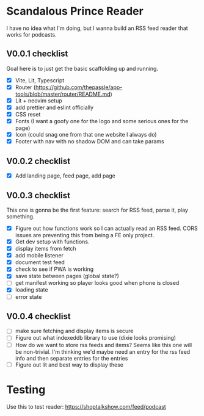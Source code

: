 # Scandalous Prince Reader

I have no idea what I'm doing, but I wanna build an RSS feed reader that works
for podcasts.

## V0.0.1 checklist

Goal here is to just get the basic scaffolding up and running.

- [x] Vite, Lit, Typescript
- [x] Router (https://github.com/thepassle/app-tools/blob/master/router/README.md)
- [x] Lit + neovim setup
- [x] add prettier and eslint officially
- [x] CSS reset
- [x] Fonts (I want a goofy one for the logo and some serious ones for the page)
- [x] Icon (could snag one from that one website I always do)
- [x] Footer with nav with no shadow DOM and can take params

## V0.0.2 checklist

- [x] Add landing page, feed page, add page

## V0.0.3 checklist

This one is gonna be the first feature: search for RSS feed, parse it, play
something.

- [x] Figure out how functions work so I can actually read an RSS feed. CORS
      issues are preventing this from being a FE only project.
- [x] Get dev setup with functions.
- [x] display items from fetch
- [x] add mobile listener
- [x] document test feed
- [x] check to see if PWA is working
- [x] save state between pages (global state?)
- [ ] get manifest working so player looks good when phone is closed
- [x] loading state
- [ ] error state

## V0.0.4 checklist

- [ ] make sure fetching and display items is secure
- [ ] Figure out what indexeddb library to use (dixie looks promising)
- [ ] How do we want to store rss feeds and items? Seems like this one will be
      non-trivial. I'm thinking we'd maybe need an entry for the rss feed info and
      then separate entries for the entries
- [ ] Figure out lit and best way to display these

# Testing

Use this to test reader: https://shoptalkshow.com/feed/podcast
